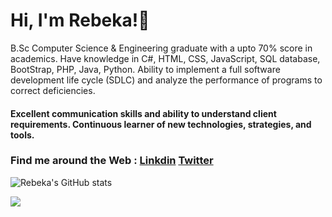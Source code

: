 # Hi, I'm Rebeka!👋      
  
  
B.Sc Computer Science & Engineering graduate with a upto 70% score in academics.  Have knowledge in C#, HTML, CSS, JavaScript, SQL database, BootStrap, PHP, Java, Python. Ability to implement a full software development life cycle (SDLC) and analyze the performance of programs to correct deficiencies. 
#### Excellent communication skills and ability to understand client requirements. Continuous learner of new technologies, strategies, and tools.



 
### Find me around the Web :  [Linkdin](https://www.linkedin.com/rebecca_sultana/) [Twitter](https://twitter.com/RebeccaSultana5)









![Rebeka's GitHub stats](https://github-readme-stats.vercel.app/api?username=011Rebeka&show_icons=true&theme=tokyonight)



![](https://komarev.com/ghpvc/?username=011Rebeka&color=blueviolet)






<!---
011Rebeka/011Rebeka is a ✨ special ✨ repository because its `README.md` (this file) appears on your GitHub profile.
You can click the Preview link to take a look at your changes.
--->
